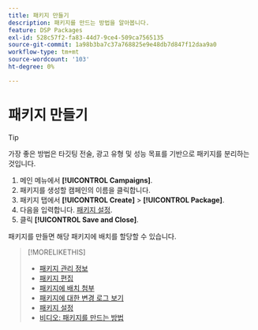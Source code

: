 ```yaml
---
title: 패키지 만들기
description: 패키지를 만드는 방법을 알아봅니다.
feature: DSP Packages
exl-id: 528c57f2-fa83-44d7-9ce4-509ca7565135
source-git-commit: 1a98b3ba7c37a768825e9e48db7d847f12daa9a0
workflow-type: tm+mt
source-wordcount: '103'
ht-degree: 0%

---
```


# 패키지 만들기

>[!TIP]
>
>가장 좋은 방법은 타깃팅 전술, 광고 유형 및 성능 목표를 기반으로 패키지를 분리하는 것입니다.

1. 메인 메뉴에서 **[!UICONTROL Campaigns]**.
1. 패키지를 생성할 캠페인의 이름을 클릭합니다.
1. 패키지 탭에서 **[!UICONTROL Create]** > **[!UICONTROL Package]**.
1. 다음을 입력합니다. [패키지 설정](package-settings.md).
1. 클릭 **[!UICONTROL Save and Close]**.

패키지를 만들면 해당 패키지에 배치를 할당할 수 있습니다.

>[!MORELIKETHIS]
>
>* [패키지 관리 정보](package-about.md)
>* [패키지 편집](package-edit.md)
>* [패키지에 배치 첨부](package-attach-placement.md)
>* [패키지에 대한 변경 로그 보기](package-change-log.md)
>* [패키지 설정](package-settings.md)
>* [비디오: 패키지를 만드는 방법](https://experienceleague.adobe.com/docs/advertising-learn/tutorials/dsp/package-create.html)

